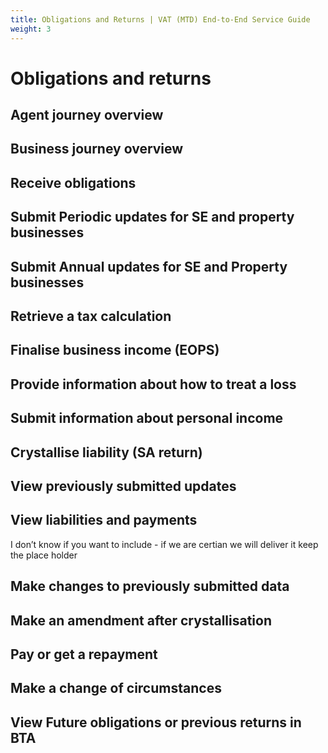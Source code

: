```yaml
---
title: Obligations and Returns | VAT (MTD) End-to-End Service Guide
weight: 3
---
```


<!--- Section owner: MTD Programme --->
# Obligations and returns

## Agent journey overview

## Business journey overview

## Receive obligations

## Submit Periodic updates for SE and property businesses

## Submit Annual updates for SE and Property businesses

## Retrieve a tax calculation

## Finalise business income (EOPS)

## Provide information about how to treat a loss

## Submit information about personal income

## Crystallise liability (SA return)

## View previously submitted updates

## View liabilities and payments

 I don’t know if you want to include - if we are certian we will deliver it keep the place holder
 
## Make changes to previously submitted data

## Make an amendment after crystallisation

## Pay or get a repayment

## Make a change of circumstances

## View Future obligations or previous returns in BTA
